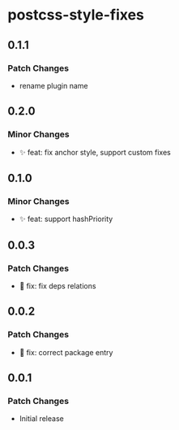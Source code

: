 # postcss-style-fixes

## 0.1.1

### Patch Changes

- rename plugin name

## 0.2.0

### Minor Changes

- ✨ feat: fix anchor style, support custom fixes

## 0.1.0

### Minor Changes

- ✨ feat: support hashPriority

## 0.0.3

### Patch Changes

- 🐛 fix: fix deps relations

## 0.0.2

### Patch Changes

- 🐛 fix: correct package entry

## 0.0.1

### Patch Changes

- Initial release
